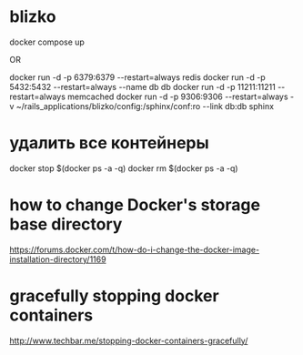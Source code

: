 # blizko
docker compose up

OR

docker run -d -p 6379:6379 --restart=always redis
docker run -d -p 5432:5432 --restart=always --name db db
docker run -d -p 11211:11211 --restart=always memcached
docker run -d -p 9306:9306 --restart=always -v ~/rails_applications/blizko/config:/sphinx/conf:ro --link db:db sphinx

# удалить все контейнеры
docker stop $(docker ps -a -q)
docker rm $(docker ps -a -q)

# how to change Docker's storage base directory
https://forums.docker.com/t/how-do-i-change-the-docker-image-installation-directory/1169

# gracefully stopping docker containers
http://www.techbar.me/stopping-docker-containers-gracefully/
